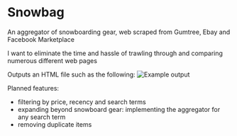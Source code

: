 # Snowbag
An aggregator of snowboarding gear, web scraped from Gumtree, Ebay and Facebook Marketplace

I want to eliminate the time and hassle of trawling through and comparing numerous different web pages

Outputs an HTML file such as the following:
![Example output](https://user-images.githubusercontent.com/51999683/88514437-70a21e80-d02d-11ea-95a1-83be5eacbc00.png)

Planned features: 

* filtering by price, recency and search terms
* expanding beyond snowboard gear: implementing the aggregator for any search term
* removing duplicate items
